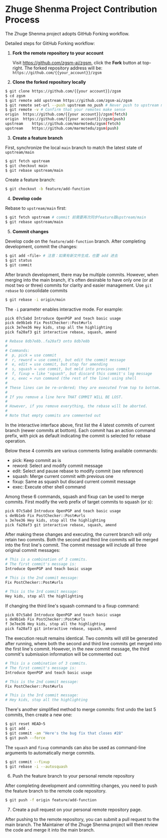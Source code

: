# Zhuge Shenma Project Contribution Process

The Zhuge Shenma project adopts GitHub Forking workflow.

Detailed steps for GitHub Forking workflow:

1) **Fork the remote repository to your account**

   Visit https://github.com/zgsm-ai/zgsm, click the **Fork** button at top-right. The forked repository address will be:
   `https://github.com/{{your_account}}/zgsm`

2) **Clone the forked repository locally**

```bash
$ git clone https://github.com/{{your account}}/zgsm
$ cd zgsm
$ git remote add upstream https://github.com/zgsm-ai/zgsm
$ git remote set-url --push upstream no_push # Never push to upstream main
$ git remote -v # Confirm that your remotes make sense
origin	https://github.com/{{your account}}/zgsm(fetch)
origin	https://github.com/{{your account}}/zgsm(push)
upstream	https://github.com/marmotedu/zgsm(fetch)
upstream	https://github.com/marmotedu/zgsm(push)
```

3) **Create a feature branch**

First, synchronize the local `main` branch to match the latest state of `upstream/main`

```bash
$ git fetch upstream
$ git checkout main
$ git rebase upstream/main
```

Create a feature branch:

```bash
$ git checkout -b feature/add-function
```

4) **Develop code**

Rebase to `upstream/main` first:

```bash
$ git fetch upstream # commit 前需要再次同步feature跟upstream/main
$ git rebase upstream/main
```

5) **Commit changes**

Develop code on the `feature/add-function` branch. After completing development, commit the changes:

```bash
$ git add <file> # 注意：如果有新文件生成，也要 add 进去
$ git status
$ git commit
```

After branch development, there may be multiple commits. However, when merging into the main branch, it's often desirable to have only one (or at most two or three) commits for clarity and easier management. Use `git rebase` to consolidate commits

```bash
$ git rebase -i origin/main
```

The `-i` parameter enables interactive mode. For example:

```bash
pick 07c5abd Introduce OpenPGP and teach basic usage
pick de9b1eb Fix PostChecker::Post#urls
pick 3e7ee36 Hey kids, stop all the highlighting
pick fa20af3 git interactive rebase, squash, amend

# Rebase 8db7e8b..fa20af3 onto 8db7e8b
#
# Commands:
#  p, pick = use commit
#  r, reword = use commit, but edit the commit message
#  e, edit = use commit, but stop for amending
#  s, squash = use commit, but meld into previous commit
#  f, fixup = like "squash", but discard this commit's log message
#  x, exec = run command (the rest of the line) using shell
#
# These lines can be re-ordered; they are executed from top to bottom.
#
# If you remove a line here THAT COMMIT WILL BE LOST.
#
# However, if you remove everything, the rebase will be aborted.
#
# Note that empty commits are commented out
```

In the interactive interface above, first list the 4 latest commits of current branch (newer commits at bottom). Each commit has an action command prefix, with pick as default indicating the commit is selected for rebase operation.

Below these 4 commits are various comments listing available commands:
- pick: Keep commit as is
- reword: Select and modify commit message
- edit: Select and pause rebase to modify commit (see reference)
- squash: Merge current commit with previous one
- fixup: Same as squash but discard current commit message
- exec: Execute other shell command

Among these 6 commands, squash and fixup can be used to merge commits. First modify the verb prefix of target commits to squash (or s):

```bash
pick 07c5abd Introduce OpenPGP and teach basic usage
s de9b1eb Fix PostChecker::Post#urls
s 3e7ee36 Hey kids, stop all the highlighting
pick fa20af3 git interactive rebase, squash, amend
```

After making these changes and executing, the current branch will only retain two commits. Both the second and third line commits will be merged into the first line's commit. The commit message will include all three original commit messages:

```bash
# This is a combination of 3 commits.
# The first commit's message is:
Introduce OpenPGP and teach basic usage

# This is the 2nd commit message:
Fix PostChecker::Post#urls

# This is the 3rd commit message:
Hey kids, stop all the highlighting
```

If changing the third line's squash command to a fixup command:

```bash
pick 07c5abd Introduce OpenPGP and teach basic usage
s de9b1eb Fix PostChecker::Post#urls
f 3e7ee36 Hey kids, stop all the highlighting
pick fa20af3 git interactive rebase, squash, amend
```

The execution result remains identical. Two commits will still be generated after running, where both the second and third line commits get merged into the first line's commit. However, in the new commit message, the third commit's submission information will be commented out:

```bash
# This is a combination of 3 commits.
# The first commit's message is:
Introduce OpenPGP and teach basic usage

# This is the 2nd commit message:
Fix PostChecker::Post#urls

# This is the 3rd commit message:
# Hey kids, stop all the highlighting
```

There's another simplified method to merge commits: first undo the last 5 commits, then create a new one:

```bash
$ git reset HEAD~5
$ git add .
$ git commit -am "Here's the bug fix that closes #28"
$ git push --force
```

The `squash` and `fixup` commands can also be used as command-line arguments to automatically merge commits.

```bash
$ git commit --fixup
$ git rebase -i --autosquash
```

6) Push the feature branch to your personal remote repository

After completing development and committing changes, you need to push the feature branch to the remote code repository.

```bash
$ git push -f origin feature/add-function
```

7) Create a pull request on your personal remote repository page.

After pushing to the remote repository, you can submit a pull request to the main branch. The Maintainer of the Zhuge Shenma project will then review the code and merge it into the main branch.
